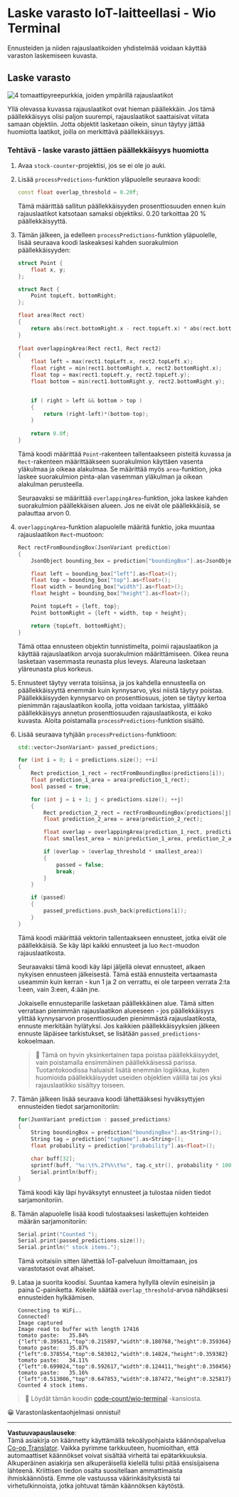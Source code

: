 <!--
CO_OP_TRANSLATOR_METADATA:
{
  "original_hash": "0b2ae20b0fc8e73c9598dea937cac038",
  "translation_date": "2025-08-27T20:29:45+00:00",
  "source_file": "5-retail/lessons/2-check-stock-device/wio-terminal-count-stock.md",
  "language_code": "fi"
}
-->
# Laske varasto IoT-laitteellasi - Wio Terminal

Ennusteiden ja niiden rajauslaatikoiden yhdistelmää voidaan käyttää varaston laskemiseen kuvasta.

## Laske varasto

![4 tomaattipyreepurkkia, joiden ympärillä rajauslaatikot](../../../../../translated_images/rpi-stock-with-bounding-boxes.b5540e2ecb7cd49f1271828d3be412671d950e87625c5597ea97c90f11e01097.fi.jpg)

Yllä olevassa kuvassa rajauslaatikot ovat hieman päällekkäin. Jos tämä päällekkäisyys olisi paljon suurempi, rajauslaatikot saattaisivat viitata samaan objektiin. Jotta objektit lasketaan oikein, sinun täytyy jättää huomiotta laatikot, joilla on merkittävä päällekkäisyys.

### Tehtävä - laske varasto jättäen päällekkäisyys huomiotta

1. Avaa `stock-counter`-projektisi, jos se ei ole jo auki.

1. Lisää `processPredictions`-funktion yläpuolelle seuraava koodi:

    ```cpp
    const float overlap_threshold = 0.20f;
    ```

    Tämä määrittää sallitun päällekkäisyyden prosenttiosuuden ennen kuin rajauslaatikot katsotaan samaksi objektiksi. 0.20 tarkoittaa 20 % päällekkäisyyttä.

1. Tämän jälkeen, ja edelleen `processPredictions`-funktion yläpuolelle, lisää seuraava koodi laskeaksesi kahden suorakulmion päällekkäisyyden:

    ```cpp
    struct Point {
        float x, y;
    };

    struct Rect {
        Point topLeft, bottomRight;
    };

    float area(Rect rect)
    {
        return abs(rect.bottomRight.x - rect.topLeft.x) * abs(rect.bottomRight.y - rect.topLeft.y);
    }
     
    float overlappingArea(Rect rect1, Rect rect2)
    {
        float left = max(rect1.topLeft.x, rect2.topLeft.x);
        float right = min(rect1.bottomRight.x, rect2.bottomRight.x);
        float top = max(rect1.topLeft.y, rect2.topLeft.y);
        float bottom = min(rect1.bottomRight.y, rect2.bottomRight.y);
    
    
        if ( right > left && bottom > top )
        {
            return (right-left)*(bottom-top);
        }
        
        return 0.0f;
    }
    ```

    Tämä koodi määrittää `Point`-rakenteen tallentaakseen pisteitä kuvassa ja `Rect`-rakenteen määrittääkseen suorakulmion käyttäen vasenta yläkulmaa ja oikeaa alakulmaa. Se määrittää myös `area`-funktion, joka laskee suorakulmion pinta-alan vasemman yläkulman ja oikean alakulman perusteella.

    Seuraavaksi se määrittää `overlappingArea`-funktion, joka laskee kahden suorakulmion päällekkäisen alueen. Jos ne eivät ole päällekkäisiä, se palauttaa arvon 0.

1. `overlappingArea`-funktion alapuolelle määritä funktio, joka muuntaa rajauslaatikon `Rect`-muotoon:

    ```cpp
    Rect rectFromBoundingBox(JsonVariant prediction)
    {
        JsonObject bounding_box = prediction["boundingBox"].as<JsonObject>();
    
        float left = bounding_box["left"].as<float>();
        float top = bounding_box["top"].as<float>();
        float width = bounding_box["width"].as<float>();
        float height = bounding_box["height"].as<float>();
    
        Point topLeft = {left, top};
        Point bottomRight = {left + width, top + height};
    
        return {topLeft, bottomRight};
    }
    ```

    Tämä ottaa ennusteen objektin tunnistimelta, poimii rajauslaatikon ja käyttää rajauslaatikon arvoja suorakulmion määrittämiseen. Oikea reuna lasketaan vasemmasta reunasta plus leveys. Alareuna lasketaan yläreunasta plus korkeus.

1. Ennusteet täytyy verrata toisiinsa, ja jos kahdella ennusteella on päällekkäisyyttä enemmän kuin kynnysarvo, yksi niistä täytyy poistaa. Päällekkäisyyden kynnysarvo on prosenttiosuus, joten se täytyy kertoa pienimmän rajauslaatikon koolla, jotta voidaan tarkistaa, ylittääkö päällekkäisyys annetun prosenttiosuuden rajauslaatikosta, ei koko kuvasta. Aloita poistamalla `processPredictions`-funktion sisältö.

1. Lisää seuraava tyhjään `processPredictions`-funktioon:

    ```cpp
    std::vector<JsonVariant> passed_predictions;

    for (int i = 0; i < predictions.size(); ++i)
    {
        Rect prediction_1_rect = rectFromBoundingBox(predictions[i]);
        float prediction_1_area = area(prediction_1_rect);
        bool passed = true;

        for (int j = i + 1; j < predictions.size(); ++j)
        {
            Rect prediction_2_rect = rectFromBoundingBox(predictions[j]);
            float prediction_2_area = area(prediction_2_rect);

            float overlap = overlappingArea(prediction_1_rect, prediction_2_rect);
            float smallest_area = min(prediction_1_area, prediction_2_area);

            if (overlap > (overlap_threshold * smallest_area))
            {
                passed = false;
                break;
            }
        }

        if (passed)
        {
            passed_predictions.push_back(predictions[i]);
        }
    }
    ```

    Tämä koodi määrittää vektorin tallentaakseen ennusteet, jotka eivät ole päällekkäisiä. Se käy läpi kaikki ennusteet ja luo `Rect`-muodon rajauslaatikosta.

    Seuraavaksi tämä koodi käy läpi jäljellä olevat ennusteet, alkaen nykyisen ennusteen jälkeisestä. Tämä estää ennusteita vertaamasta useammin kuin kerran - kun 1 ja 2 on verrattu, ei ole tarpeen verrata 2:ta 1:een, vain 3:een, 4:ään jne.

    Jokaiselle ennusteparille lasketaan päällekkäinen alue. Tämä sitten verrataan pienimmän rajauslaatikon alueeseen - jos päällekkäisyys ylittää kynnysarvon prosenttiosuuden pienimmästä rajauslaatikosta, ennuste merkitään hylätyksi. Jos kaikkien päällekkäisyyksien jälkeen ennuste läpäisee tarkistukset, se lisätään `passed_predictions`-kokoelmaan.

    > 💁 Tämä on hyvin yksinkertainen tapa poistaa päällekkäisyydet, vain poistamalla ensimmäinen päällekkäisessä parissa. Tuotantokoodissa haluaisit lisätä enemmän logiikkaa, kuten huomioida päällekkäisyydet useiden objektien välillä tai jos yksi rajauslaatikko sisältyy toiseen.

1. Tämän jälkeen lisää seuraava koodi lähettääksesi hyväksyttyjen ennusteiden tiedot sarjamonitoriin:

    ```cpp
    for(JsonVariant prediction : passed_predictions)
    {
        String boundingBox = prediction["boundingBox"].as<String>();
        String tag = prediction["tagName"].as<String>();
        float probability = prediction["probability"].as<float>();

        char buff[32];
        sprintf(buff, "%s:\t%.2f%%\t%s", tag.c_str(), probability * 100.0, boundingBox.c_str());
        Serial.println(buff);
    }
    ```

    Tämä koodi käy läpi hyväksytyt ennusteet ja tulostaa niiden tiedot sarjamonitoriin.

1. Tämän alapuolelle lisää koodi tulostaaksesi laskettujen kohteiden määrän sarjamonitoriin:

    ```cpp
    Serial.print("Counted ");
    Serial.print(passed_predictions.size());
    Serial.println(" stock items.");
    ```

    Tämä voitaisiin sitten lähettää IoT-palveluun ilmoittamaan, jos varastotasot ovat alhaiset.

1. Lataa ja suorita koodisi. Suuntaa kamera hyllyllä oleviin esineisiin ja paina C-painiketta. Kokeile säätää `overlap_threshold`-arvoa nähdäksesi ennusteiden hylkäämisen.

    ```output
    Connecting to WiFi..
    Connected!
    Image captured
    Image read to buffer with length 17416
    tomato paste:   35.84%  {"left":0.395631,"top":0.215897,"width":0.180768,"height":0.359364}
    tomato paste:   35.87%  {"left":0.378554,"top":0.583012,"width":0.14824,"height":0.359382}
    tomato paste:   34.11%  {"left":0.699024,"top":0.592617,"width":0.124411,"height":0.350456}
    tomato paste:   35.16%  {"left":0.513006,"top":0.647853,"width":0.187472,"height":0.325817}
    Counted 4 stock items.
    ```

> 💁 Löydät tämän koodin [code-count/wio-terminal](../../../../../5-retail/lessons/2-check-stock-device/code-count/wio-terminal) -kansiosta.

😀 Varastonlaskentaohjelmasi onnistui!

---

**Vastuuvapauslauseke**:  
Tämä asiakirja on käännetty käyttämällä tekoälypohjaista käännöspalvelua [Co-op Translator](https://github.com/Azure/co-op-translator). Vaikka pyrimme tarkkuuteen, huomioithan, että automaattiset käännökset voivat sisältää virheitä tai epätarkkuuksia. Alkuperäinen asiakirja sen alkuperäisellä kielellä tulisi pitää ensisijaisena lähteenä. Kriittisen tiedon osalta suositellaan ammattimaista ihmiskäännöstä. Emme ole vastuussa väärinkäsityksistä tai virhetulkinnoista, jotka johtuvat tämän käännöksen käytöstä.